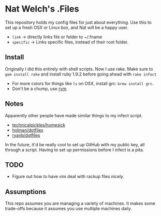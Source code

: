 # Nat Welch's .Files

This repository holds my config files for just about everything. Use this to set up a fresh OSX or Linux box, and Nat will be a happy user.

 * `link` &rarr; directly links file or folder to ~/.fname
 * `specific` &rarr; Links specific files, instead of their root folder.

## Install

Originally I did this entirely with shell scripts. Now I use rake. Make sure to `gem install rake` and install ruby 1.9.2 before going ahead with `rake infect`

 * For more colors for things like `ls` on OSX, install grc: `brew install grc`.
 * Don't be a chump, use [rvm](http://rvm.beginrescueend.com).

## Notes

Apparently other people have made similar things to my infect script.

 * [technicalpickles/homesick](https://github.com/technicalpickles/homesick)
 * [holman/dotfiles](https://github.com/holman/dotfiles)
 * [ryanb/dotfiles](https://github.com/ryanb/dotfiles)

In the future, it'd be really cool to set up GitHub with my public key, all through a script. Having to set up permissions before I infect is a pita.
 
## TODO

 * Figure out how to have vim deal with rackup files nicely.

## Assumptions

This repo assumes you are managing a variety of machines. It makes some trade-offs because it assumes you use multiple machines daily.

